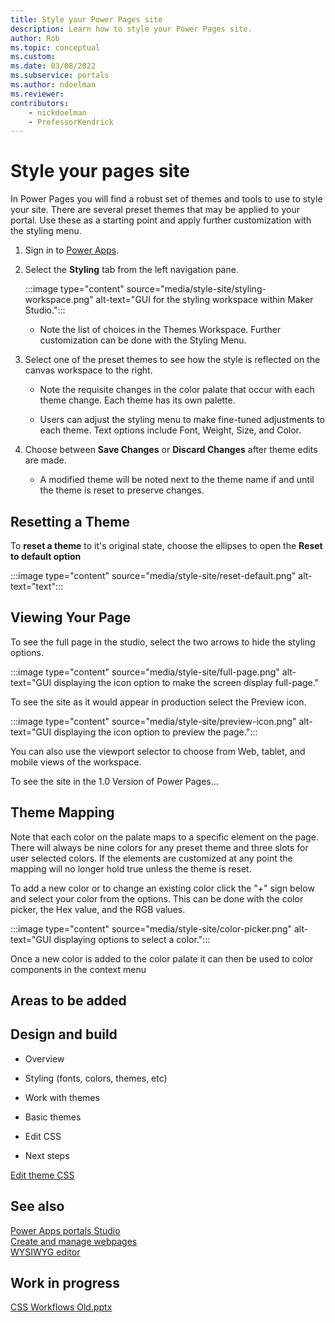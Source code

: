 ```yaml
---
title: Style your Power Pages site
description: Learn how to style your Power Pages site.
author: Rob
ms.topic: conceptual
ms.custom: 
ms.date: 03/08/2022
ms.subservice: portals
ms.author: ndoelman 
ms.reviewer: 
contributors:
    - nickdoelman
    - ProfessorKendrick
---
```


# Style your pages site

In Power Pages you will find a robust set of themes and tools to use to style your site. There are several preset themes that may be applied to your portal.  Use these as a starting point and apply further customization with the styling menu.

1. Sign in to [Power Apps](https://make.powerapps.com/).

1. Select the **Styling** tab from the left navigation pane.

    :::image type="content" source="media/style-site/styling-workspace.png" alt-text="GUI for the styling workspace within Maker Studio.":::

    - Note the list of choices in the Themes Workspace. Further customization can be done with the Styling Menu.

1. Select one of the preset themes to see how the style is reflected on the canvas workspace to the right.

    - Note the requisite changes in the color palate that occur with each theme change. Each theme has its own palette.

    - Users can adjust the styling menu to make fine-tuned adjustments to each theme. Text options include Font, Weight, Size, and Color.

1. Choose between **Save Changes** or **Discard Changes** after theme edits are made.

    - A modified theme will be noted next to the theme name if and until the theme is reset to preserve changes.

## Resetting a Theme

To **reset a theme** to it's original state, choose the ellipses to open the **Reset to default option**

:::image type="content" source="media/style-site/reset-default.png" alt-text="text":::

## Viewing Your Page

To see the full page in the studio, select the two arrows to hide the styling options.

:::image type="content" source="media/style-site/full-page.png" alt-text="GUI displaying the icon option to make the screen display full-page."

To see the site as it would appear in production select the Preview icon.

:::image type="content" source="media/style-site/preview-icon.png" alt-text="GUI displaying the icon option to preview the page.":::

You can also use the viewport selector to choose from Web, tablet, and mobile views of the workspace.  

To see the site in the 1.0 Version of Power Pages...

## Theme Mapping

Note that each color on the palate maps to a specific element on the page.  There will always be nine colors for any preset theme and three slots for user selected colors.  If the elements are customized at any point the mapping will no longer hold true unless the theme is reset.

To add a new color or to change an existing color click the "+" sign below and select your color from the options.  This can be done with the color picker, the Hex value, and the RGB values.

:::image type="content" source="media/style-site/color-picker.png" alt-text="GUI displaying options to select a color.":::

Once a new color is added to the color palate it can then be used to color components in the context menu

## Areas to be added

## Design and build

- Overview

- Styling (fonts, colors, themes, etc)

- Work with themes

- Basic themes

- Edit CSS

- Next steps

[Edit theme CSS](https://github.com/MicrosoftDocs/powerapps-docs/blob/main/powerapps-docs/maker/portals/edit-css.md)

## See also

[Power Apps portals Studio](https://github.com/MicrosoftDocs/powerapps-docs/blob/main/powerapps-docs/maker/portals/portal-designer-anatomy.md)  
[Create and manage webpages](https://github.com/MicrosoftDocs/powerapps-docs/blob/main/powerapps-docs/maker/portals/create-manage-webpages.md)  
[WYSIWYG editor](https://github.com/MicrosoftDocs/powerapps-docs/blob/main/powerapps-docs/maker/portals/compose-page.md)

## Work in progress

[CSS Workflows Old.pptx](https://microsoft-my.sharepoint.com/:p:/p/robmoyer/ERC0givKHZpMnXTzajEyHwMBTwq8DuMFyQv9iECYaLQvwA?e=rhI7TT)




